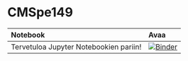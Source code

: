 # CMSpe149
|Notebook|Avaa|
|:--|:--|
|Tervetuloa Jupyter Notebookien pariin!|[![Binder](https://mybinder.org/badge.svg)](https://beta.mybinder.org/v2/gh/pitkat/CMSpe149/master?filepath=Timonsekoilua.ipynb)|
